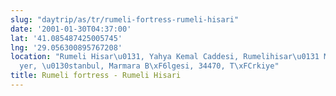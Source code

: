 ```yaml
---
slug: "daytrip/as/tr/rumeli-fortress-rumeli-hisari"
date: '2001-01-30T04:37:00'
lat: '41.085487425005745'
lng: '29.056300895767208'
location: "Rumeli Hisar\u0131, Yahya Kemal Caddesi, Rumelihisar\u0131 Mahallesi, Sar\u0131\
  yer, \u0130stanbul, Marmara B\xF6lgesi, 34470, T\xFCrkiye"
title: Rumeli fortress - Rumeli Hisari
---
```



